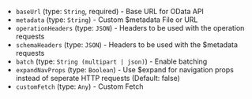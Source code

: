 
* `baseUrl` (type: `String`, required) - Base URL for OData API
* `metadata` (type: `String`) - Custom $metadata File or URL
* `operationHeaders` (type: `JSON`) - Headers to be used with the operation requests
* `schemaHeaders` (type: `JSON`) - Headers to be used with the $metadata requests
* `batch` (type: `String (multipart | json)`) - Enable batching
* `expandNavProps` (type: `Boolean`) - Use $expand for navigation props instead of seperate HTTP requests (Default: false)
* `customFetch` (type: `Any`) - Custom Fetch